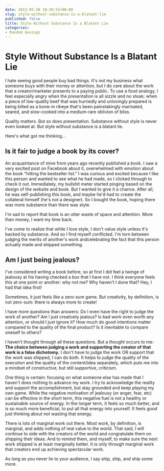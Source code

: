 ```yaml
---
date: 2013-05-30 18:39:53+00:00
slug: style-without-substance-is-a-blatant-lie
published: false
title: Style Without Substance Is a Blatant Lie
categories:
- Random musings
---
```

# Style Without Substance Is a Blatant Lie

I hate seeing good people buy bad things. It's not my business what someone buys with their money or attention, but I do care about the work that a creator/marketer presents to a paying public. To use a food analogy, I feel especially angry when the presentation is all sizzle and no steak; when a piece of low-quality beef that was hurriedly and unlovingly prepared is being billed as a bone-in ribeye that's been painstakingly marinated, seared, and slow-cooked into a medium-rare oblivion of bliss.

Quality matters. But so does presentation. Substance without style is never even looked at. But style without substance is a blatant lie.

Here's what got me thinking...

## Is it fair to judge a book by its cover?
An acquaintance of mine from years ago recently published a book. I saw a very excited post on Facebook about it, overwhelmed with emotion about the book "hitting the bestseller list." I was curious and excited because I like this person and wanted to see what he had made, so I clicked through to check it out. Immediately, my bullshit meter started pinging based on the design of the website and book. But I wanted to give it a chance. After all, he was self-publishing this book, and maybe he'd had to create the collateral himself (he's not a designer). So I bought the book, hoping there was more substance than there was style.

<a name="morelink"></a>
I'm sad to report that book is an utter waste of space and attention. More than money, I want my time back.

I've come to realize that while I love style, I don't value style unless it's backed by substance. And so I find myself conflicted. I'm torn between judging the merits of another's work and<!-- more -->celebrating the fact that this person actually made and shipped something.

## Am I just being jealous?
I've considered writing a book before, so at first I did feel a twinge of jealousy at his having checked a box that I have not. I think everyone feels this at one point or another: why not me? Why haven't I done that? Hey, I had that idea first!

Sometimes, it just feels like a zero-sum game. But creativity, by definition, is not zero-sum: there is always more to create!

I have more questions than answers: Do I even have the right to judge the work of another? Am I just creatively jealous? Is bad work even worth any attention, or should I just ignore it? How much do good intentions matter compared to the quality of the final product? Is it inevitable to compare oneself to others?

I haven't thought through all these questions. But a thought occurs to me: **The choice between judging a work and supporting the creator of that work is a false dichotomy.** I don't have to judge the work OR support that the work was shipped, I can do both. It helps to judge the quality of the execution and the quality of the content/idea separately, which puts me into a mindset of constructive, but still supportive, criticism.

One thing is certain: focusing on what someone else has made that I haven't does nothing to advance my work. I try to acknowledge the reality and support the accomplishment, but stay grounded and keep playing my own game. While the negative motivation of jealousy (or anger, fear, etc) can be effective in the short term, this negative fuel is not a healthy or sustainable source of energy. In the longer term, it feels so much better, and is so much more beneficial, to put all that energy into yourself. It feels good just thinking about not wasting that energy.

There is lots of marginal work out there. Most work, by definition, is marginal, and adds nothing of real value to the world. That said, I will continue to side with the creators of the world and congratulate them on shipping their ideas. And to remind them, and myself, to make sure the next work shipped is at least marginally better. It is only through marginal work that creators end up achieving spectacular work.

As long as you never lie to your audience, I say ship, ship, and ship some more.